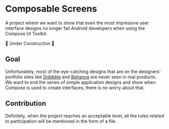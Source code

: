 # Composable Screens
A project where we want to show that even the most impressive user interface designs no longer fail Android developers when using the Compose UI Toolkit.

🚧 Under Construction 🚧

## Goal
Unfortunately, most of the eye-catching designs that are on the designers' portfolio sites like [Dribbble](http://dribbble.com/) and [Behance](https://www.behance.net/) are never seen in real products. We want to end the series of simple application designs and show when Compose is used to create interfaces, there is no worry about that.

## Contribution
Definitely, when the project reaches an acceptable level, all the rules related to participation will be mentioned in the form of a file.

